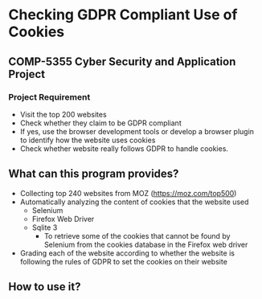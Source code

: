 # Checking GDPR Compliant Use of Cookies

## COMP-5355 Cyber Security and Application Project
### Project Requirement
* Visit the top 200 websites
* Check whether they claim to be GDPR compliant
* If yes, use the browser development tools or develop a browser plugin to identify how the website uses cookies 
* Check whether website really follows GDPR to handle cookies. 

## What can this program provides?
* Collecting top 240 websites from MOZ (https://moz.com/top500)
* Automatically analyzing the content of cookies that the website used
  * Selenium
  * Firefox Web Driver
  * Sqlite 3
    * To retrieve some of the cookies that cannot be found by Selenium from the cookies database in the Firefox web driver
* Grading each of the website according to whether the website is following the rules of GDPR to set the cookies on their website

## How to use it?
